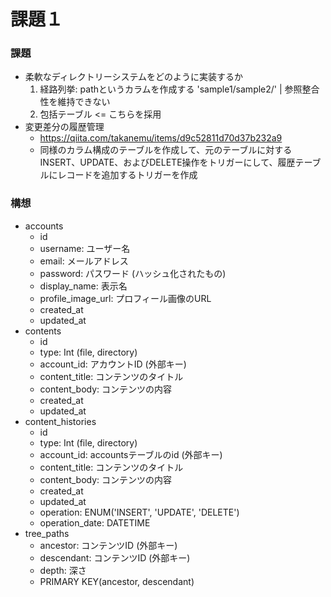 # 課題１
### 課題
- 柔軟なディレクトリーシステムをどのように実装するか
    1. 経路列挙: pathというカラムを作成する 'sample1/sample2/' | 参照整合性を維持できない
    2. 包括テーブル <= こちらを採用
- 変更差分の履歴管理
    - https://qiita.com/takanemu/items/d9c52811d70d37b232a9
    - 同様のカラム構成のテーブルを作成して、元のテーブルに対するINSERT、UPDATE、およびDELETE操作をトリガーにして、履歴テーブルにレコードを追加するトリガーを作成
### 構想
- accounts
    - id
    - username: ユーザー名
    - email: メールアドレス
    - password: パスワード (ハッシュ化されたもの)
    - display_name: 表示名
    - profile_image_url: プロフィール画像のURL
    - created_at
    - updated_at
- contents
    - id
    - type: Int (file, directory)
    - account_id: アカウントID (外部キー)
    - content_title: コンテンツのタイトル
    - content_body: コンテンツの内容
    - created_at
    - updated_at
- content_histories
    - id
    - type: Int (file, directory)
    - account_id: accountsテーブルのid (外部キー)
    - content_title: コンテンツのタイトル
    - content_body: コンテンツの内容
    - created_at
    - updated_at
    - operation: ENUM('INSERT', 'UPDATE', 'DELETE')
    - operation_date: DATETIME
- tree_paths
    - ancestor: コンテンツID (外部キー)
    - descendant: コンテンツID (外部キー)
    - depth: 深さ
    - PRIMARY KEY(ancestor, descendant)
